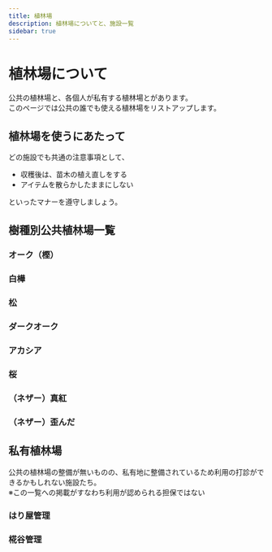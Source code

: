 ```yaml
---
title: 植林場
description: 植林場についてと、施設一覧
sidebar: true
---
```


# 植林場について
公共の植林場と、各個人が私有する植林場とがあります。  
このページでは公共の誰でも使える植林場をリストアップします。

## 植林場を使うにあたって
どの施設でも共通の注意事項として、
- 収穫後は、苗木の植え直しをする
- アイテムを散らかしたままにしない

といったマナーを遵守しましょう。

## 樹種別公共植林場一覧
### オーク（樫）

### 白樺

### 松

### ダークオーク

### アカシア

### 桜

### （ネザー）真紅

### （ネザー）歪んだ

## 私有植林場
公共の植林場の整備が無いものの、私有地に整備されているため利用の打診ができるかもしれない施設たち。  
※この一覧への掲載がすなわち利用が認められる担保ではない
### はり屋管理

### 椛谷管理

